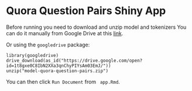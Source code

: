 Quora Question Pairs Shiny App
=====================================

Before running you need to download and unzip model and tokenizers
You can do it manually from Google Drive at this [link](https://drive.google.com/open?id=1t8gxe0C8IbN2XXa3qnChyPIYsAm03EmJ).

Or using the `googledrive` package:

```
library(googledrive)
drive_download(as_id("https://drive.google.com/open?id=1t8gxe0C8IbN2XXa3qnChyPIYsAm03EmJ/"))
unzip("model-quora-question-pairs.zip")
```

You can then click `Run Document` from ` app.Rmd`.